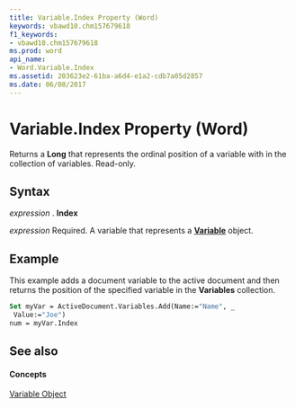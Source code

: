 ```yaml
---
title: Variable.Index Property (Word)
keywords: vbawd10.chm157679618
f1_keywords:
- vbawd10.chm157679618
ms.prod: word
api_name:
- Word.Variable.Index
ms.assetid: 203623e2-61ba-a6d4-e1a2-cdb7a05d2857
ms.date: 06/08/2017
---
```



# Variable.Index Property (Word)

Returns a **Long** that represents the ordinal position of a variable with in the collection of variables. Read-only.


## Syntax

 _expression_ . **Index**

 _expression_ Required. A variable that represents a **[Variable](variable-object-word.md)** object.


## Example

This example adds a document variable to the active document and then returns the position of the specified variable in the **Variables** collection.


```vb
Set myVar = ActiveDocument.Variables.Add(Name:="Name", _ 
 Value:="Joe") 
num = myVar.Index
```


## See also


#### Concepts


[Variable Object](variable-object-word.md)

